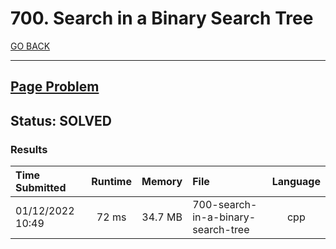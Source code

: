 # 700. Search in a Binary Search Tree

[GO BACK](../README.md)

___

## [Page Problem](https://leetcode.com/problems/search-in-a-binary-search-tree/)

## Status: SOLVED

### Results

| Time Submitted   | Runtime | Memory  | File                               | Language |
| :--------------- | :-----: | :-----: | :--------------------------------- | :------: |
| 01/12/2022 10:49 |  72 ms  | 34.7 MB | 700-search-in-a-binary-search-tree |   cpp    |
